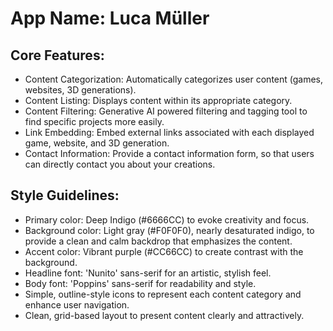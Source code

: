 # **App Name**: Luca Müller

## Core Features:

- Content Categorization: Automatically categorizes user content (games, websites, 3D generations).
- Content Listing: Displays content within its appropriate category.
- Content Filtering: Generative AI powered filtering and tagging tool to find specific projects more easily.
- Link Embedding: Embed external links associated with each displayed game, website, and 3D generation.
- Contact Information: Provide a contact information form, so that users can directly contact you about your creations.

## Style Guidelines:

- Primary color: Deep Indigo (#6666CC) to evoke creativity and focus.
- Background color: Light gray (#F0F0F0), nearly desaturated indigo, to provide a clean and calm backdrop that emphasizes the content.
- Accent color: Vibrant purple (#CC66CC) to create contrast with the background.
- Headline font: 'Nunito' sans-serif for an artistic, stylish feel.
- Body font: 'Poppins' sans-serif for readability and style.
- Simple, outline-style icons to represent each content category and enhance user navigation.
- Clean, grid-based layout to present content clearly and attractively.
